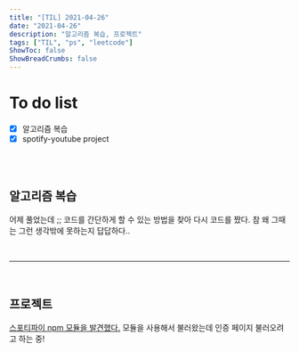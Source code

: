 ```yaml
---
title: "[TIL] 2021-04-26"
date: "2021-04-26"
description: "알고리즘 복습, 프로젝트"
tags: ["TIL", "ps", "leetcode"]
ShowToc: false
ShowBreadCrumbs: false
---
```


# To do list
- [x] 알고리즘 복습
- [x] spotify-youtube project

<br />
<br />

## 알고리즘 복습
어제 풀었는데 ;; 코드를 간단하게 할 수 있는 방법을 찾아 다시 코드를 짰다. 참 왜 그때는 그런 생각밖에 못하는지 답답하다..


<br />

---

<br />

## 프로젝트
[스포티파이 npm 모듈을 발견했다.](https://www.npmjs.com/package/spotify-web-api-node) 모듈을 사용해서 불러왔는데 인증 페이지 불러오려고 하는 중!